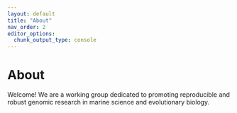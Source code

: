 ```yaml
---
layout: default
title: "About"
nav_order: 2
editor_options: 
  chunk_output_type: console
---
```




# About

Welcome! We are a working group dedicated to promoting reproducible and robust genomic research in marine science and evolutionary biology.








